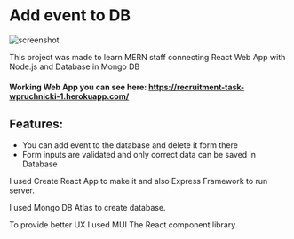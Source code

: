 
# Add event to DB

![screenshot](https://user-images.githubusercontent.com/62050443/193449412-9f368968-b9ba-4026-8f31-3eb166bdcb27.png)



This project was made to learn MERN staff connecting React Web App with Node.js and Database in Mongo DB 

#### Working Web App you can see here: https://recruitment-task-wpruchnicki-1.herokuapp.com/ 

## Features: 
- You can add event to the database and delete it form there 
- Form inputs are validated and only correct data can be saved in Database

I used Create React App to make it and also Express Framework to run server.

I used Mongo DB Atlas to create database. 

To provide better UX I used MUI The React component library. 
